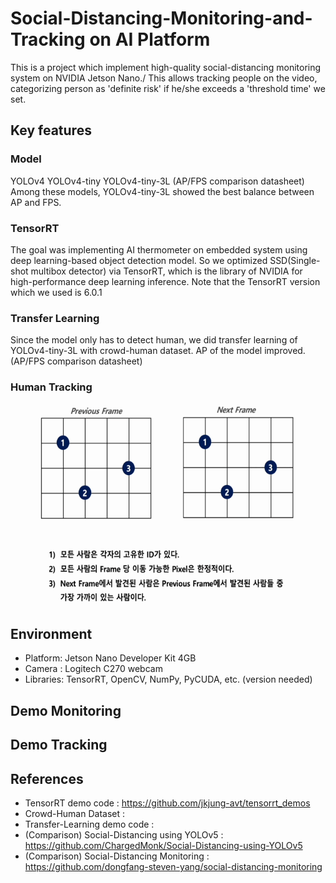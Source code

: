 # Social-Distancing-Monitoring-and-Tracking on AI Platform
This is a project which implement high-quality social-distancing monitoring system on NVIDIA Jetson Nano./
This allows tracking people on the video, categorizing person as 'definite risk' if he/she exceeds a 'threshold time' we set.

## Key features
### Model
YOLOv4
YOLOv4-tiny
YOLOv4-tiny-3L
(AP/FPS comparison datasheet)
Among these models, YOLOv4-tiny-3L showed the best balance between AP and FPS.
### TensorRT
The goal was implementing AI thermometer on embedded system using deep learning-based object detection model. So we optimized SSD(Single-shot multibox detector) via TensorRT, which is the library of NVIDIA for high-performance deep learning inference. Note that the TensorRT version which we used is 6.0.1
### Transfer Learning
Since the model only has to detect human, we did transfer learning of YOLOv4-tiny-3L with crowd-human dataset.
AP of the model improved.
(AP/FPS comparison datasheet)
### Human Tracking
<img src="demo/tracking.gif" width="640" height="324px"></img><br/>

## Environment
* Platform: Jetson Nano Developer Kit 4GB
* Camera : Logitech C270 webcam
* Libraries: TensorRT, OpenCV, NumPy, PyCUDA, etc. (version needed)

## Demo Monitoring


## Demo Tracking


## References
* TensorRT demo code : https://github.com/jkjung-avt/tensorrt_demos
* Crowd-Human Dataset : 
* Transfer-Learning demo code : 
* (Comparison) Social-Distancing using YOLOv5 : https://github.com/ChargedMonk/Social-Distancing-using-YOLOv5
* (Comparison) Social-Distancing Monitoring :  https://github.com/dongfang-steven-yang/social-distancing-monitoring
